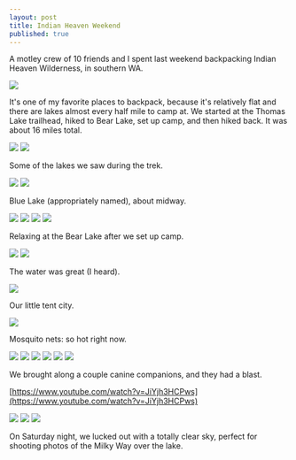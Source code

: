 ```yaml
---
layout: post
title: Indian Heaven Weekend
published: true
---
```

A motley crew of 10 friends and I spent last weekend backpacking Indian Heaven Wilderness, in southern WA.

![]({{site.cdn_path}}/2016/08/10/1.png)

It's one of my favorite places to backpack, because it's relatively flat and there are lakes almost every half mile to camp at. We started at the Thomas Lake trailhead, hiked to Bear Lake, set up camp, and then hiked back. It was about 16 miles total.

![]({{site.cdn_path}}/2016/08/10/2.jpg)
![]({{site.cdn_path}}/2016/08/10/3.jpg)

Some of the lakes we saw during the trek.

![]({{site.cdn_path}}/2016/08/10/4.jpg)
![]({{site.cdn_path}}/2016/08/10/5.jpg)

Blue Lake (appropriately named), about midway.


![]({{site.cdn_path}}/2016/08/10/6.jpg)
![]({{site.cdn_path}}/2016/08/10/7.jpg)
![]({{site.cdn_path}}/2016/08/10/8.jpg)
![]({{site.cdn_path}}/2016/08/10/9.jpg)

Relaxing at the Bear Lake after we set up camp.

![]({{site.cdn_path}}/2016/08/10/10.jpg)
![]({{site.cdn_path}}/2016/08/10/11.jpg)

The water was great (I heard).

![]({{site.cdn_path}}/2016/08/10/12.jpg)

Our little tent city.

![]({{site.cdn_path}}/2016/08/10/13.jpg)

Mosquito nets: so hot right now.

![]({{site.cdn_path}}/2016/08/10/14.jpg)
![]({{site.cdn_path}}/2016/08/10/15.jpg)
![]({{site.cdn_path}}/2016/08/10/16.jpg)
![]({{site.cdn_path}}/2016/08/10/17.jpg)
![]({{site.cdn_path}}/2016/08/10/18.jpg)
![]({{site.cdn_path}}/2016/08/10/19.jpg)
 
We brought along a couple canine companions, and they had a blast.

[https://www.youtube.com/watch?v=JiYjh3HCPws](https://www.youtube.com/watch?v=JiYjh3HCPws)

![]({{site.cdn_path}}/2016/08/10/20.jpg)
![]({{site.cdn_path}}/2016/08/10/21.jpg)
![]({{site.cdn_path}}/2016/08/10/22.jpg)

On Saturday night, we lucked out with a totally clear sky, perfect for shooting photos of the Milky Way over the lake.
